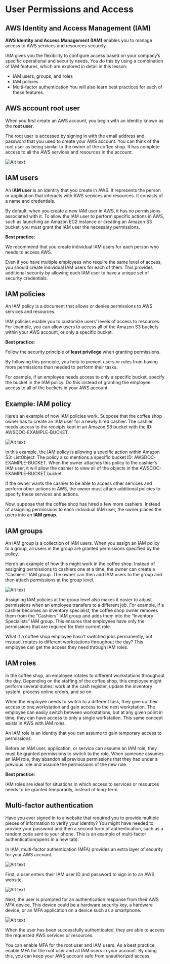 # User Permissions and Access

## AWS Identity and Access Management (IAM)

**AWS Identity and Access Management (IAM)** enables you to manage access to AWS services and resources securely.

IAM gives you the flexibility to configure access based on your company’s specific operational and security needs. You do this by using a combination of IAM features, which are explored in detail in this lesson:

- IAM users, groups, and roles
- IAM policies
- Multi-factor authentication
You will also learn best practices for each of these features.

## AWS account root user

When you first create an AWS account, you begin with an identity known as the **root user**.

The root user is accessed by signing in with the email address and password that you used to create your AWS account. You can think of the root user as being similar to the owner of the coffee shop. It has complete access to all the AWS services and resources in the account.

![Alt text](aFbFxxsEERDhh-MF_G6mCtOEHNBDNNKV4.png)

## IAM users

An **IAM user** is an identity that you create in AWS. It represents the person or application that interacts with AWS services and resources. It consists of a name and credentials.

By default, when you create a new IAM user in AWS, it has no permissions associated with it. To allow the IAM user to perform specific actions in AWS, such as launching an Amazon EC2 instance or creating an Amazon S3 bucket, you must grant the IAM user the necessary permissions.

**Best practice**:

We recommend that you create individual IAM users for each person who needs to access AWS.  

Even if you have multiple employees who require the same level of access, you should create individual IAM users for each of them. This provides additional security by allowing each IAM user to have a unique set of security credentials.

## IAM policies

An IAM policy is a document that allows or denies permissions to AWS services and resources.  

IAM policies enable you to customize users’ levels of access to resources. For example, you can allow users to access all of the Amazon S3 buckets within your AWS account, or only a specific bucket.

**Best practice**:

Follow the security principle of **least privilege** when granting permissions.

By following this principle, you help to prevent users or roles from having more permissions than needed to perform their tasks.

For example, if an employee needs access to only a specific bucket, specify the bucket in the IAM policy. Do this instead of granting the employee access to all of the buckets in your AWS account.

## Example: IAM policy

Here’s an example of how IAM policies work. Suppose that the coffee shop owner has to create an IAM user for a newly hired cashier. The cashier needs access to the receipts kept in an Amazon S3 bucket with the ID: AWSDOC-EXAMPLE-BUCKET.

![Alt text](mpl6qiqDH6ciUAKe_vKf8uGbqJDqmoCNE.png)

In this example, the IAM policy is allowing a specific action within Amazon S3: ListObject. The policy also mentions a specific bucket ID: AWSDOC-EXAMPLE-BUCKET. When the owner attaches this policy to the cashier’s IAM user, it will allow the cashier to view all of the objects in the AWSDOC-EXAMPLE-BUCKET bucket.

If the owner wants the cashier to be able to access other services and perform other actions in AWS, the owner must attach additional policies to specify these services and actions.

Now, suppose that the coffee shop has hired a few more cashiers. Instead of assigning permissions to each individual IAM user, the owner places the users into an **IAM group**.

## IAM groups

An IAM group is a collection of IAM users. When you assign an IAM policy to a group, all users in the group are granted permissions specified by the policy.

Here’s an example of how this might work in the coffee shop. Instead of assigning permissions to cashiers one at a time, the owner can create a “Cashiers” IAM group. The owner can then add IAM users to the group and then attach permissions at the group level.

![Alt text](qeo00K6Rwaa2hCRP_dJWwAFus-2ObBezE.png)

Assigning IAM policies at the group level also makes it easier to adjust permissions when an employee transfers to a different job. For example, if a cashier becomes an inventory specialist, the coffee shop owner removes them from the “Cashiers” IAM group and adds them into the “Inventory Specialists” IAM group. This ensures that employees have only the permissions that are required for their current role.

What if a coffee shop employee hasn’t switched jobs permanently, but instead, rotates to different workstations throughout the day? This employee can get the access they need through IAM roles.

## IAM roles

In the coffee shop, an employee rotates to different workstations throughout the day. Depending on the staffing of the coffee shop, this employee might perform several duties: work at the cash register, update the inventory system, process online orders, and so on.

When the employee needs to switch to a different task, they give up their access to one workstation and gain access to the next workstation. The employee can easily switch between workstations, but at any given point in time, they can have access to only a single workstation. This same concept exists in AWS with IAM roles.

An IAM role is an identity that you can assume to gain temporary access to permissions.  

Before an IAM user, application, or service can assume an IAM role, they must be granted permissions to switch to the role. When someone assumes an IAM role, they abandon all previous permissions that they had under a previous role and assume the permissions of the new role.

**Best practice**:

IAM roles are ideal for situations in which access to services or resources needs to be granted temporarily, instead of long-term.

## Multi-factor authentication

Have you ever signed in to a website that required you to provide multiple pieces of information to verify your identity? You might have needed to provide your password and then a second form of authentication, such as a random code sent to your phone. This is an example of multi-factor authentication(opens in a new tab).

In IAM, multi-factor authentication (MFA) provides an extra layer of security for your AWS account.

![Alt text](uGppaaJcUfjqo97o_eXsjWT5H53q3AXnw.png)

First, a user enters their IAM user ID and password to sign in to an AWS website.

![Alt text](ZuJYYjUTP7uIsGio_jg7t3DHbfh-2bjbE.png)

Next, the user is prompted for an authentication response from their AWS MFA device. This device could be a hardware security key, a hardware device, or an MFA application on a device such as a smartphone.

![Alt text](fPi7pogwAIDyM892_9PulF-5HENYnticu.png)

When the user has been successfully authenticated, they are able to access the requested AWS services or resources.

You can enable MFA for the root user and IAM users. As a best practice, enable MFA for the root user and all IAM users in your account. By doing this, you can keep your AWS account safe from unauthorized access.
